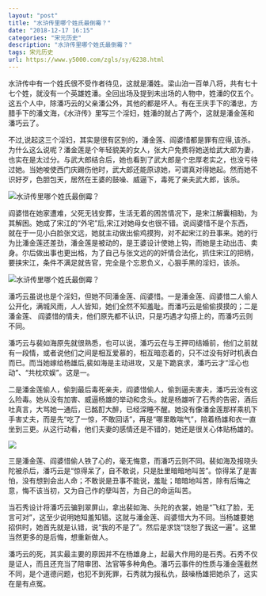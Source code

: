 ```yaml
---
layout: "post"
title: "水浒传里哪个姓氏最倒霉？"
date: "2018-12-17 16:15"
categories: "宋元历史"
description: "水浒传里哪个姓氏最倒霉？"
tags: 宋元历史
url: https://www.y5000.com/zgls/sy/6238.html
---
```






水浒传中有一个姓氏很不受作者待见，这就是潘姓。梁山泊一百单八将，共有七十七个姓，就没有一个英雄姓潘。全回出场及提到未出场的人物中，姓潘的仅五个。这五个人中，除潘巧云的父亲潘公外，其他的都是坏人。有在王庆手下的潘忠，方腊手下的潘文海，《水浒传》里写三个淫妇，姓潘的就占了两个，这就是潘金莲和潘巧云了。

不过,说起这三个淫妇，其实是很有区别的，潘金莲、阎婆惜都是罪有应得,该杀。为什么这么说呢？潘金莲是个年轻貌美的女人，张大户免费将她送给武大郎为妻，也实在是太过分。与武大郎结合后，她也看到了武大郎是个忠厚老实之，也没亏待过她。当她唆使西门庆踢伤他时，武大郎还能原谅她，可谓真对得她起。然而她不识好歹，色胆包天，居然在王婆的鼓噪、威逼下，毒死了亲夫武大郎，该杀。

![水浒传里哪个姓氏最倒霉？](/uploads/allimg/161130/6-1611301644192P.JPG)

阎婆惜在她家遭难，父死无钱安葬，生活无着的困苦情况下，是宋江解囊相助，为其解困。她成了宋江的“外宅”后,宋江对她母女也很不错。说阎婆惜不是个东西，就在于一见小白脸张文远，她就主动做出偷鸡摸狗，对不起宋江的丑事来。她的行为比潘金莲还差劲，潘金莲是被动的，是王婆设计使她上钩，而她是主动出击、卖身。尔后做出事也更出格，为了自己与张文远的的奸情合法化，抓住宋江的把柄，要挟宋江，条件不满足就告官，完全是个忘恩负义，心狠手黑的淫妇，该杀。

![水浒传里哪个姓氏最倒霉？](/uploads/allimg/161130/6-161130164316220.JPG)

潘巧云虽说也是个淫妇，但她不同潘金莲、阎婆惜。一是潘金莲、阎婆惜二人偷人公开化，满城风雨，人人皆知，她们全然不知羞耻。而潘巧云是偷偷摸摸的；二是潘金莲、
阎婆惜的情夫，他们原先都不认识，只是巧遇才勾搭上的，而潘巧云则不同。

潘巧云与裴如海原先就很熟悉，也可以说，潘巧云在与王押司结婚前，他们之前就有一段情，或者说他们之间是相互爱慕的，相互暗恋着的，只不过没有好时机表白而已。而当她嫁给杨雄后,裴如海是主动进攻，又是下跪哀求，潘巧云才“淫心也动”、“共枕欢娱”。这是一。

二是潘金莲偷人，偷到最后毒死亲夫，阎婆惜偷人，偷到逼夫害夫，潘巧云没有这么险毒。她从没有加害、威逼杨雄的举动和念头。就是杨雄听了石秀的告密，酒后吐真言，大骂她一通后，已酩酊大醉，已经深睡不醒。她没有像潘金莲那样乘机下手害丈夫，而是先“吃了一惊，不敢回话”，再是“哪里敢喘气”，陪着杨雄和衣一直坐到三更。从这行动看，他们夫妻的感情还是不错的，她还是很关心体贴杨雄的。

![](https://img.y5000.com/uploads/allimg/161209/6-16120913133EK.jpg)

三是潘金莲、阎婆惜偷人铁了心的，毫无悔意，而潘巧云则不同。裴如海及报晓头陀被杀后，潘巧云是“惊得呆了，自不敢说，只是肚里暗暗地叫苦”。惊得呆了是害怕，没有想到会出人命；不敢说是丑事不能说，羞耻；暗暗地叫苦，除有后悔之意，悔不该当初，又为自己作的孽叫苦，为自己的命运叫苦。

当石秀设计将潘巧云骗到翠屏山，拿出裴如海、头陀的衣裳，她是“飞红了脸，无言可对”，这至少说明她知羞知错。这就与潘金莲、阎婆惜大为不同。当杨雄要她招供时，她首先就是认错，说“我的不是了”。然后是求饶“饶恕了我这一遍”。这里当然更多的是后悔，想重新做人。

潘巧云的死，其实最主要的原因并不在杨雄身上，起最大作用的是石秀。石秀不仅是证人，而且还充当了陪审团、法官等多种角色。潘巧云事件的性质与潘金莲截然不同，是个道德问题，也犯不到死罪，石秀就为报私仇，鼓噪杨雄把她杀了，这实在是有点冤。
